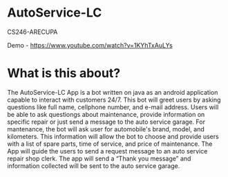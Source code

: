 # AutoService-LC
CS246-ARECUPA

Demo - https://www.youtube.com/watch?v=1KYhTxAuLYs

# What is this about?
The AutoService-LC App is a bot written on java as an android application capable to interact with customers 24/7.
This bot will greet users by asking questions like full name, cellphone number, and e-mail address.
Users will be able to ask questiongs about maintenance, provide information on specific repair or just send a message to the auto service garage.
For mantenance, the bot will ask user for automobile's brand, model, and kilometers.  This information will allow the bot to choose and provide users with a list of spare parts,
time of service, and price of maintenance.  The App will guide the users to send a request message to an auto service repair shop clerk.
The app will send a “Thank you message” and information collected will be sent to the auto service garage.

